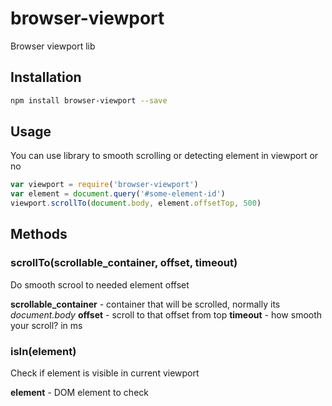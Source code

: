 # browser-viewport
Browser viewport lib

## Installation
```bash
npm install browser-viewport --save
```

## Usage
You can use library to smooth scrolling or detecting element in viewport or no

```javascript
var viewport = require('browser-viewport')
var element = document.query('#some-element-id')
viewport.scrollTo(document.body, element.offsetTop, 500)
```
## Methods

### scrollTo(scrollable_container, offset, timeout)
Do smooth scrool to needed element offset

**scrollable_container** - container that will be scrolled, normally its *document.body*
**offset** - scroll to that offset from top
**timeout** - how smooth your scroll? in ms

### isIn(element)
Check if element is visible in current viewport

**element** - DOM element to check

